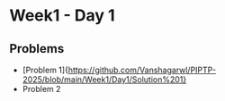 # Week1 - Day 1

## Problems
- [Problem 1]{https://github.com/Vanshagarwl/PIPTP-2025/blob/main/Week1/Day1/Solution%201}
- Problem 2
